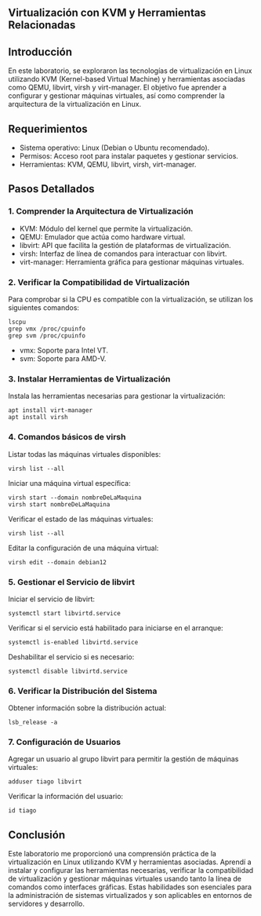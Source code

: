 ## Virtualización con KVM y Herramientas Relacionadas

## Introducción
En este laboratorio, se exploraron las tecnologías de virtualización en Linux utilizando KVM (Kernel-based Virtual Machine) y herramientas asociadas como QEMU, libvirt, virsh y virt-manager. El objetivo fue aprender a configurar y gestionar máquinas virtuales, así como comprender la arquitectura de la virtualización en Linux.

## Requerimientos
- Sistema operativo: Linux (Debian o Ubuntu recomendado).
- Permisos: Acceso root para instalar paquetes y gestionar servicios.
- Herramientas: KVM, QEMU, libvirt, virsh, virt-manager.

## Pasos Detallados

### 1. Comprender la Arquitectura de Virtualización

- KVM: Módulo del kernel que permite la virtualización.
- QEMU: Emulador que actúa como hardware virtual.
- libvirt: API que facilita la gestión de plataformas de virtualización.
- virsh: Interfaz de línea de comandos para interactuar con libvirt.
- virt-manager: Herramienta gráfica para gestionar máquinas virtuales.

### 2. Verificar la Compatibilidad de Virtualización
Para comprobar si la CPU es compatible con la virtualización, se utilizan los siguientes comandos:
```
lscpu
grep vmx /proc/cpuinfo
grep svm /proc/cpuinfo
```

- vmx: Soporte para Intel VT.
- svm: Soporte para AMD-V.

### 3. Instalar Herramientas de Virtualización
Instala las herramientas necesarias para gestionar la virtualización:
```
apt install virt-manager
apt install virsh
```

### 4. Comandos básicos de virsh
Listar todas las máquinas virtuales disponibles:
```
virsh list --all
```
Iniciar una máquina virtual específica:
```
virsh start --domain nombreDeLaMaquina
virsh start nombreDeLaMaquina
```
Verificar el estado de las máquinas virtuales:
```
virsh list --all
```
Editar la configuración de una máquina virtual:
```
virsh edit --domain debian12
```

### 5. Gestionar el Servicio de libvirt
Iniciar el servicio de libvirt:
```
systemctl start libvirtd.service
```
Verificar si el servicio está habilitado para iniciarse en el arranque:
```
systemctl is-enabled libvirtd.service
```

Deshabilitar el servicio si es necesario:
```
systemctl disable libvirtd.service
```

### 6. Verificar la Distribución del Sistema
Obtener información sobre la distribución actual:
```
lsb_release -a
```
### 7. Configuración de Usuarios
Agregar un usuario al grupo libvirt para permitir la gestión de máquinas virtuales:
```
adduser tiago libvirt
```
Verificar la información del usuario:
```
id tiago
```

## Conclusión
Este laboratorio me proporcionó una comprensión práctica de la virtualización en Linux utilizando KVM y herramientas asociadas. Aprendí a instalar y configurar las herramientas necesarias, verificar la compatibilidad de virtualización y gestionar máquinas virtuales usando tanto la línea de comandos como interfaces gráficas. Estas habilidades son esenciales para la administración de sistemas virtualizados y son aplicables en entornos de servidores y desarrollo.
